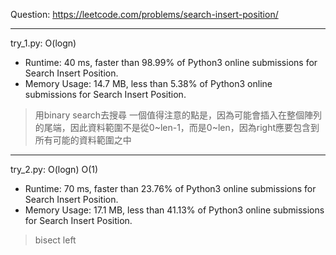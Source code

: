 Question: https://leetcode.com/problems/search-insert-position/

---

try_1.py: O(logn)

* Runtime: 40 ms, faster than 98.99% of Python3 online submissions for Search Insert Position.
* Memory Usage: 14.7 MB, less than 5.38% of Python3 online submissions for Search Insert Position.

> 用binary search去搜尋
> 一個值得注意的點是，因為可能會插入在整個陣列的尾端，因此資料範圍不是從0~len-1，而是0~len，因為right應要包含到所有可能的資料範圍之中

---

try_2.py: O(logn) O(1)

* Runtime: 70 ms, faster than 23.76% of Python3 online submissions for Search Insert Position.
* Memory Usage: 17.1 MB, less than 41.13% of Python3 online submissions for Search Insert Position.

> bisect left